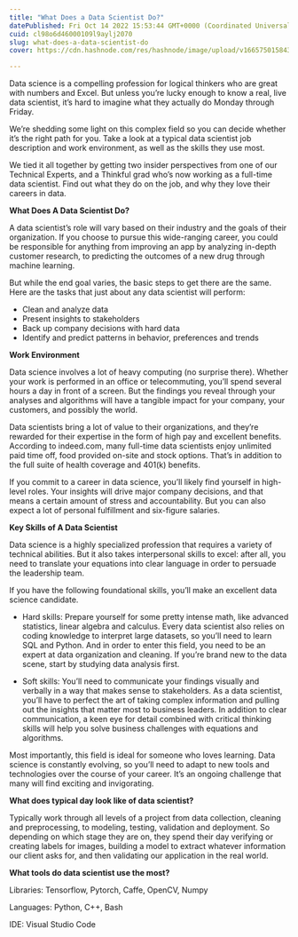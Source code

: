 ```yaml
---
title: "What Does a Data Scientist Do?"
datePublished: Fri Oct 14 2022 15:53:44 GMT+0000 (Coordinated Universal Time)
cuid: cl98o6d46000109l9aylj2070
slug: what-does-a-data-scientist-do
cover: https://cdn.hashnode.com/res/hashnode/image/upload/v1665750158435/ehxqliQvF.png

---
```


Data science is a compelling profession for logical thinkers who are great with numbers and Excel. But unless you’re lucky enough to know a real, live data scientist, it’s hard to imagine what they actually do Monday through Friday.

We’re shedding some light on this complex field so you can decide whether it’s the right path for you. Take a look at a typical data scientist job description and work environment, as well as the skills they use most.

We tied it all together by getting two insider perspectives from one of our Technical Experts, and a Thinkful grad who’s now working as a full-time data scientist. Find out what they do on the job, and why they love their careers in data.


**What Does A Data Scientist Do?**

A data scientist’s role will vary based on their industry and the goals of their organization. If you choose to pursue this wide-ranging career, you could be responsible for anything from improving an app by analyzing in-depth customer research, to predicting the outcomes of a new drug through machine learning.

But while the end goal varies, the basic steps to get there are the same. Here are the tasks that just about any data scientist will perform:

- Clean and analyze data
- Present insights to stakeholders
- Back up company decisions with hard data
- Identify and predict patterns in behavior, preferences and trends


**Work Environment**

Data science involves a lot of heavy computing (no surprise there). Whether your work is performed in an office or telecommuting, you’ll spend several hours a day in front of a screen. But the findings you reveal through your analyses and algorithms will have a tangible impact for your company, your customers, and possibly the world.

Data scientists bring a lot of value to their organizations, and they’re rewarded for their expertise in the form of high pay and excellent benefits. According to indeed.com, many full-time data scientists enjoy unlimited paid time off, food provided on-site and stock options. That’s in addition to the full suite of health coverage and 401(k) benefits.

If you commit to a career in data science, you’ll likely find yourself in high-level roles. Your insights will drive major company decisions, and that means a certain amount of stress and accountability. But you can also expect a lot of personal fulfillment and six-figure salaries.


**Key Skills of A Data Scientist**

Data science is a highly specialized profession that requires a variety of technical abilities. But it also takes interpersonal skills to excel: after all, you need to translate your equations into clear language in order to persuade the leadership team.  

If you have the following foundational skills, you’ll make an excellent data science candidate.

- Hard skills: Prepare yourself for some pretty intense math, like advanced statistics, linear algebra and calculus. Every data scientist also relies on coding knowledge to interpret large datasets, so you’ll need to learn SQL and Python. And in order to enter this field, you need to be an expert at data organization and cleaning. If you’re brand new to the data scene, start by studying data analysis first.

- Soft skills: You’ll need to communicate your findings visually and verbally in a way that makes sense to stakeholders. As a data scientist, you’ll have to perfect the art of taking complex information and pulling out the insights that matter most to business leaders. In addition to clear communication, a keen eye for detail combined with critical thinking skills will help you solve business challenges with equations and algorithms.

Most importantly, this field is ideal for someone who loves learning. Data science is constantly evolving, so you’ll need to adapt to new tools and technologies over the course of your career. It’s an ongoing challenge that many will find exciting and invigorating.

**What does  typical day look like of data scientist?**

Typically work through all levels of a project from data collection, cleaning and preprocessing, to modeling, testing, validation and deployment. So depending on which stage they are on, they spend their day verifying or creating labels for images, building a model to extract whatever information our client asks for, and then validating our application in the real world.

**What tools do data scientist use the most?**

Libraries: Tensorflow, Pytorch, Caffe, OpenCV, Numpy

Languages: Python, C++, Bash

IDE: Visual Studio Code